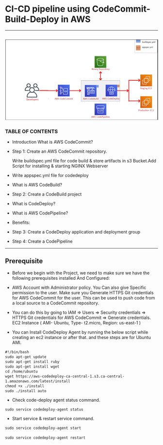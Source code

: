 # CI-CD pipeline using CodeCommit-Build-Deploy in AWS

---
![HLD](./HLD.PNG)
---
### TABLE OF CONTENTS
- Introduction
What is AWS CodeCommit?

* Step 1: Create an AWS CodeCommit repository.

  Write buildspec.yml file for code build & store artifacts in s3 Bucket.Add Script for installing & starting NGINX Webserver
* Write appspec.yml file for codedeploy
* What is AWS CodeBuild?
* Step 2: Create a CodeBuild project
* What is CodeDeploy?
* What is AWS CodePipeline?
* Benefits:
* Step 3: Create a CodeDeploy application and deployment group
* Step 4: Create a CodePipeline
---
## Prerequisite

* Before we begin with the Project, we need to make sure we have the following prerequisites installed And Configured:

- AWS Account with Administrator policy. You Can also give Specific permission to the user. Make sure you Generate HTTPS Git credentials for AWS CodeCommit for the user. This can be used to push code from a local source to a CodeCommit repository.

- You can do this by going to IAM \=> Users \=> Security credentials => HTTPS Git credentials for AWS CodeCommit => Generate credentials.
EC2 Instance ( AMI- Ubuntu, Type- t2.micro, Region: us-east-1 )

- You can Install CodeDeploy Agent by running the below script while creating an ec2 instance or after that. and these steps are for Ubuntu AMI.

``` Code-deploy agent Script
#!/bin/bash
sudo apt-get update
sudo apt-get install ruby
sudo apt-get install wget
cd /home/ubuntu
wget https://aws-codedeploy-ca-central-1.s3.ca-central-1.amazonaws.com/latest/install
chmod +x ./install
sudo ./install auto
```
- Check code-deploy agent status command.
```
sudo service codedeploy-agent status
```
- Start service & restart service command.
```
sudo service codedeploy-agent start

sudo service codedeploy-agent restart
```
